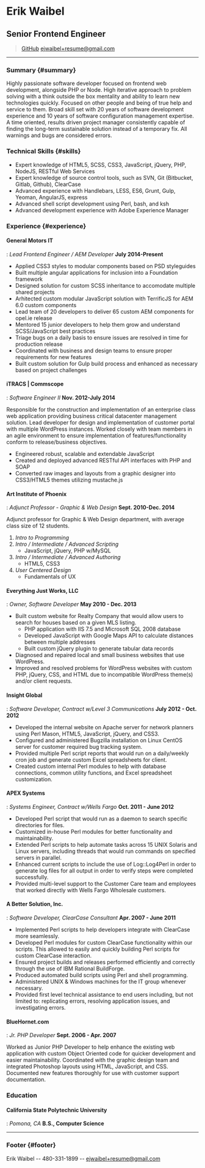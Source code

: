 # Erik Waibel
## Senior Frontend Engineer

> [GitHub](http://www.github.com/ejwaibel)
> [ejwaibel+resume@gmail.com](ejwaibel+resume@gmail.com)

------

### Summary {#summary}

Highly passionate software developer focused on frontend web development, alongside PHP or Node.
High iterative approach to problem solving with a think outside the box mentality and ability to
learn new technologies quickly. Focused on other people and being of true help and service to them.
Broad skill set with 20 years of software development experience and 10 years of software
configuration management expertise. A time oriented, results driven project manager consistently
capable of finding the long-term sustainable solution instead of a temporary fix. All warnings and
bugs are considered errors.

### Technical Skills {#skills}

* Expert knowledge of HTML5, SCSS, CSS3, JavaScript, jQuery, PHP, NodeJS, RESTful Web Services
* Expert knowledge of source control tools, such as SVN, Git (Bitbucket, Gitlab, Github), ClearCase
* Advanced experience with Handlebars, LESS, ES6, Grunt, Gulp, Yeoman, AngularJS, express
* Advanced shell script development using Perl, bash, and ksh
* Advanced development experience with Adobe Experience Manager

### Experience {#experience}

#### General Motors IT
: *Lead Frontend Engineer / AEM Developer*
  __July 2014-Present__

* Applied CSS3 styles to modular components based on PSD styleguides
* Built multiple angular applications for inclusion into a Foundation framework
* Designed solution for custom SCSS inheritance to accomodate multiple shared projects
* Arhitected custom modular JavaScript solution with TerrificJS for AEM 6.0 custom components
* Lead team of 20 developers to deliver 65 custom AEM components for opel.ie release
* Mentored 15 junior developers to help them grow and understand SCSS/JavaScript best practices
* Triage bugs on a daily basis to ensure issues are resolved in time for production release
* Coordinated with business and design teams to ensure proper requirements for new features
* Built custom solution for Gulp build process and enhanced as necessary based on project challenges

#### iTRACS | Commscope
: *Software Engineer II*
  __Nov. 2012-July 2014__

Responsible for the construction and implementation of an enterprise class web application providing business critical datacenter management solution. Lead developer for design and implementation of customer portal with multiple WordPress instances. Worked closely with team members in an agile environment to ensure implementation of features/functionality conform to release/business objectives.

* Engineered robust, scalable and extendable JavaScript
* Created and deployed advanced RESTful API interfaces with PHP and SOAP
* Converted raw images and layouts from a graphic designer into CSS3/HTML5 themes utilizing mustache.js

#### Art Institute of Phoenix
: *Adjunct Professor - Graphic & Web Design*
  __Sept. 2010-Dec. 2014__

Adjunct professor for Graphic & Web Design department, with average class size of 12 students.

1. *Intro to Programming*
2. *Intro / Intermediate / Advanced Scripting*
   * JavaScript, jQuery, PHP w/MySQL
3. *Intro / Intermediate / Advanced Authoring*
   * HTML5, CSS3
4. *User Centered Design*
   * Fundamentals of UX

#### Everything Just Works, LLC
: *Owner, Software Developer*
  __May 2010 - Dec. 2013__

* Built custom website for Realty Company that would allow users to search for houses based on a given MLS listing.
  * PHP application with IIS 7.5 and Microsoft SQL 2008 database
  * Developed JavaScript with Google Maps API to calculate distances between multiple addresses
  * Built custom jQuery plugin to generate tabular data records
* Diagnosed and repaired local and small business websites that use WordPress.
* Improved and resolved problems for WordPress websites with custom PHP, jQuery, CSS, and HTML due to incompatible WordPress theme(s) and/or client requests.

#### Insight Global
: *Software Developer, Contract w/Level 3 Communications*
  __July 2012 - Oct. 2012__

* Developed the internal website on Apache server for network planners using Perl Mason, HTML5, JavaScript, jQuery, and CSS3.
* Configured and administered Bugzilla installation on Linux CentOS server for customer required bug tracking system.
* Provided multiple Perl script reports that would run on a daily/weekly cron job and generate custom Excel spreadsheets for client.
* Created custom internal Perl modules to help with database connections, common utility functions, and Excel spreadsheet customization.

#### APEX Systems
: *Systems Engineer, Contract w/Wells Fargo*
  __Oct. 2011 - June 2012__

* Developed Perl script that would run as a daemon to search specific directories for files.
* Customized in-house Perl modules for better functionality and maintainability.
* Extended Perl scripts to help automate tasks across 15 UNIX Solaris and Linux servers, including threads that would run commands on specified servers in parallel.
* Enhanced current scripts to include the use of Log::Log4Perl in order to generate log files for all output in order to verify steps were completed successfully.
* Provided multi-level support to the Customer Care team and employees that worked directly with Wells Fargo Wholesale customers.

#### A Better Solution, Inc.
: *Software Developer, ClearCase Consultant*
  __Apr. 2007 - June 2011__

* Implemented Perl scripts to help developers integrate with ClearCase more seamlessly.
* Developed Perl modules for custom ClearCase functionality within our scripts. This allowed to easily and quickly building Perl scripts for custom ClearCase interaction.
* Ensured project builds and releases performed efficiently and correctly through the use of IBM Rational BuildForge.
* Produced automated build scripts using Perl and shell programming.
* Administered UNIX & Windows machines for the IT group whenever necessary.
* Provided first level technical assistance to end users including, but not limited to: replicating errors, resolving application issues, and investigating errors.

#### BlueHornet.com
: *Jr. PHP Developer*
  __Sept. 2006 - Apr. 2007__

Worked as Junior PHP Developer to help enhance the existing web application with custom Object Oriented code for quicker development and easier maintainability. Coordinated with the graphic design team and integrated Photoshop layouts using HTML, JavaScript, and CSS. Documented new features thoroughly for use with customer support documentation.

### Education

#### California State Polytechnic University
: *Pomona, CA*
  __B.S., Computer Science__

-----

### Footer {#footer}

Erik Waibel -- 480-331-1899 -- [ejwaibel+resume@gmail.com](ejwaibel+resume@gmail.com)
